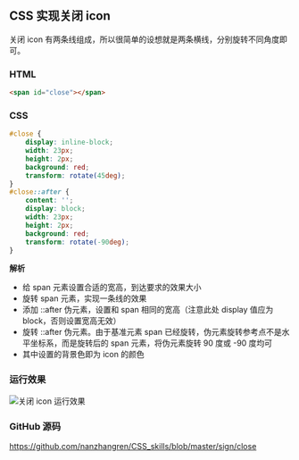## CSS 实现关闭 icon
关闭 icon 有两条线组成，所以很简单的设想就是两条横线，分别旋转不同角度即可。

### HTML
``` html
<span id="close"></span>
```

### CSS
``` css
#close {
    display: inline-block;
    width: 23px;
    height: 2px;
    background: red;
    transform: rotate(45deg);
}
#close::after {
    content: '';
    display: block;
    width: 23px;
    height: 2px;
    background: red;
    transform: rotate(-90deg);
}
```
**解析**   
- 给 span 元素设置合适的宽高，到达要求的效果大小
- 旋转 span 元素，实现一条线的效果
- 添加 ::after 伪元素，设置和 span 相同的宽高（注意此处 display 值应为 block，否则设置宽高无效）
- 旋转 ::after 伪元素。由于基准元素 span 已经旋转，伪元素旋转参考点不是水平坐标系，而是旋转后的 span 元素，将伪元素旋转 90 度或 -90 度均可
- 其中设置的背景色即为 icon 的颜色

### 运行效果
![关闭 icon 运行效果](https://raw.githubusercontent.com/nanzhangren/CSS_skills/master/sign/close/close.png)

### GitHub 源码
https://github.com/nanzhangren/CSS_skills/blob/master/sign/close